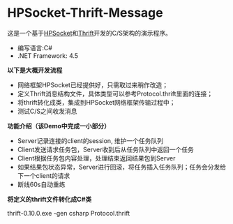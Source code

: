 # HPSocket-Thrift-Message
这是一个基于[HPSocket](https://github.com/ldcsaa/HP-Socket)和[Thrift](http://thrift.apache.org/)开发的C/S架构的演示程序。

- 编写语言:C#
- .NET Framework: 4.5

**以下是大概开发流程**

- 网络框架HPSocket已经提供好，只需取过来稍作改造；
- 定义Thrift消息结构文件，具体类型可以参考Protocol.thrift里面的连接；
- 将thrift转化成类，集成到HPSocket网络框架传输过程中；
- 测试C/S之间收发消息

**功能介绍（该Demo中完成一小部分）**

- Server记录连接的client的session, 维护一个任务队列
- Client发送请求任务包，Server收到后从任务队列中返回一个任务
- Client根据任务包内容处理，处理结束返回结果包到Server
- 如果结果包状态异常，Server进行回滚，将任务插入任务队列；任务会分发给下一个client的请求
- 断线60s自动重练

**将定义的thrift文件转化成C#类**

thrift-0.10.0.exe -gen csharp Protocol.thrift
